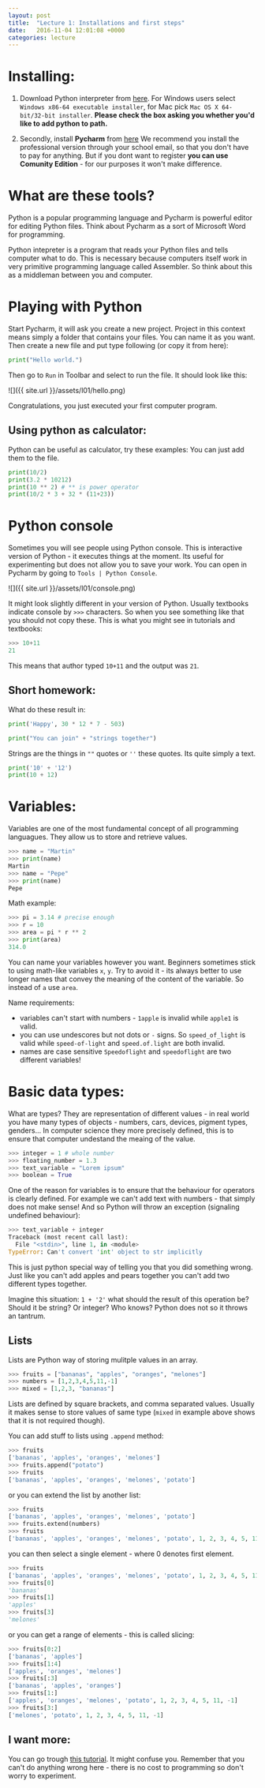 ```yaml
---
layout: post
title:  "Lecture 1: Installations and first steps"
date:   2016-11-04 12:01:08 +0000
categories: lecture
---
```


# Installing:

1. Download Python interpreter from [here](https://www.python.org/downloads/release/python-360/). For Windows users select ``Windows x86-64 executable installer``, for Mac pick ``Mac OS X 64-bit/32-bit installer``.
**Please check the box asking you whether you'd like to add python to path.**

2. Secondly, install **Pycharm** from [here](https://www.jetbrains.com/pycharm/download/)
We recommend you install the professional version through your school email, so that you don't have to pay for anything. But if you dont want to register **you can use Comunity Edition** - for our purposes it won't make difference. 

# What are these tools?

Python is a popular programming language and Pycharm is powerful editor for editing Python files.
Think about Pycharm as a sort of Microsoft Word for programming. 

Python intepreter is a program that reads your Python files and tells computer what to do. This is necessary because computers itself work in very primitive programming language called Assembler. So think about this as a middleman between you and computer. 

# Playing with Python

Start Pycharm, it will ask you create a new project. Project in this context means simply a folder that contains your files. You can name it as you want. Then create a new file and put type following  (or copy it from here):

```python
print("Hello world.")
```
Then go to ``Run`` in Toolbar and select to run the file. It should look like this: 

![]({{ site.url }}/assets/l01/hello.png)

Congratulations, you just executed your first computer program.


## Using python as calculator:

Python can be useful as calculator, try these examples: You can just add them to the file.

```python
print(10/2)
print(3.2 * 10212)
print(10 ** 2) # ** is power operator
print(10/2 * 3 + 32 * (11+23))
```


# Python console

Sometimes you will see people using Python console. This is interactive version of Python - it executes things at the moment. Its useful for experimenting but does not allow you to save your work. You can open in Pycharm by going to ``Tools | Python Console``.

![]({{ site.url }}/assets/l01/console.png)

It might look slightly different in your version of Python. Usually textbooks indicate console by ``>>>`` characters. So when you see something like that you should not copy these. This is what you might see in tutorials and textbooks:

```python
>>> 10+11
21
```

This means that author typed ``10+11`` and the output was ``21``.


## Short homework:

What do these result in:

```python
print('Happy', 30 * 12 * 7 - 503)
```

```python
print("You can join" + "strings together")
```

Strings are the things in ``""`` quotes or ``''`` these quotes. Its quite simply a text. 

```python
print('10' + '12')
print(10 + 12)
```
# Variables:

Variables are one of the most fundamental concept of all programming languagues. They allow us to store and retrieve values. 


```python
>>> name = "Martin"
>>> print(name)
Martin
>>> name = "Pepe"
>>> print(name)
Pepe
```

Math example:

```python
>>> pi = 3.14 # precise enough
>>> r = 10
>>> area = pi * r ** 2
>>> print(area)
314.0
```

You can name your variables however you want. Beginners sometimes stick to using math-like variables ``x``, ``y``. Try to avoid it - its always better to use longer names that convey the meaning of the content of the variable. So instead of ``a`` use ``area``.

Name requirements:
 - variables can't start with numbers - ``1apple`` is invalid while ``apple1`` is valid. 
 - you can use undescores but not dots or ``-`` signs. So ``speed_of_light`` is valid while ``speed-of-light`` and ``speed.of.light`` are both invalid.
 - names are case sensitive ``Speedoflight`` and ``speedoflight`` are two different variables!

# Basic data types:

What are types? They are representation of different values - in real world you have many types of objects - numbers, cars, devices, pigment types, genders... In computer science they more precisely defined, this is to ensure that computer undestand the meaing of the value. 

```python
>>> integer = 1 # whole number
>>> floating_number = 1.3
>>> text_variable = "Lorem ipsum"
>>> boolean = True
```

One of the reason for variables is to ensure that the behaviour for operators is clearly defined. For example we can't add text with numbers - that simply does not make sense! And so Python will throw an exception (signaling undefined behaviour):

```python
>>> text_variable + integer
Traceback (most recent call last):
  File "<stdin>", line 1, in <module>
TypeError: Can't convert 'int' object to str implicitly
```
This is just python special way of telling you that you did something wrong. Just like you can't add apples and pears together you can't add two different types together. 

Imagine this situation: ``1 + '2'`` what should the result of this operation be? Should it be string? Or integer? Who knows? Python does not so it throws an tantrum.


## Lists

Lists are Python way of storing mulitple values in an array. 

```python
>>> fruits = ["bananas", "apples", "oranges", "melones"]
>>> numbers = [1,2,3,4,5,11,-1]
>>> mixed = [1,2,3, "bananas"]
```

Lists are defined by square brackets, and comma separated values. Usually it makes sense to store values of same type (``mixed`` in example above shows that it is not required though). 

You can add stuff to lists using ``.append`` method:

```python
>>> fruits
['bananas', 'apples', 'oranges', 'melones']
>>> fruits.append("potato")
>>> fruits
['bananas', 'apples', 'oranges', 'melones', 'potato']
```

or you can extend the list by another list:

```python
>>> fruits
['bananas', 'apples', 'oranges', 'melones', 'potato']
>>> fruits.extend(numbers)
>>> fruits
['bananas', 'apples', 'oranges', 'melones', 'potato', 1, 2, 3, 4, 5, 11, -1]
```

you can then select a single element - where 0 denotes first element.

```python
>>> fruits
['bananas', 'apples', 'oranges', 'melones', 'potato', 1, 2, 3, 4, 5, 11, -1]
>>> fruits[0]
'bananas'
>>> fruits[1]
'apples'
>>> fruits[3]
'melones'
```

or you can get a range of elements - this is called slicing:

```python
>>> fruits[0:2]
['bananas', 'apples']
>>> fruits[1:4]
['apples', 'oranges', 'melones']
>>> fruits[:3]
['bananas', 'apples', 'oranges']
>>> fruits[1:]
['apples', 'oranges', 'melones', 'potato', 1, 2, 3, 4, 5, 11, -1]
>>> fruits[3:]
['melones', 'potato', 1, 2, 3, 4, 5, 11, -1]
```

## I want more:
You can go trough [this tutorial](https://docs.python.org/3/tutorial/introduction.html). It might confuse you. Remember that you can't do anything wrong here - there is no cost to programming so don't worry to experiment. 
